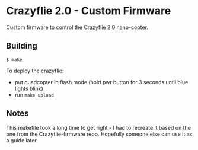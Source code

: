 # Crazyflie 2.0 - Custom Firmware

Custom firmware to control the Crazyflie 2.0 nano-copter. 

## Building

`
$ make
`

To deploy the crazyflie: 

* put quadcopter in flash mode (hold pwr button for 3 seconds until blue lights blink) 
* run `make upload`


## Notes


This makefile took a long time to get right - I had to recreate it based on the one from the Crazyflie-firmware repo. Hopefully someone else can use it as a guide later. 
